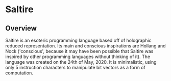 # Saltire
## Overview
Saltire is an esoteric programming language based off of holographic reduced representation. Its main and conscious inspirations are Hollang and Nock ('conscious', because it may have been possible that Saltire was inspired by other programming languages without thinking of it). The language was created on the 24th of May, 2020. It is minimalistic, using only 5 instruction characters to manipulate bit vectors as a form of computation.
